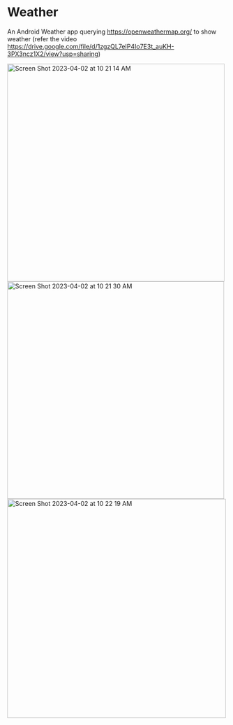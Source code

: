 # Weather
An Android Weather app querying https://openweathermap.org/ to show weather (refer the video https://drive.google.com/file/d/1zgzQL7eIP4Io7E3t_auKH-3PX3ncz1X2/view?usp=sharing)

<img width="498" alt="Screen Shot 2023-04-02 at 10 21 14 AM" src="https://user-images.githubusercontent.com/105191919/229373171-05031b05-6d2d-41f0-b246-95d7b9fea363.png">
<img width="497" alt="Screen Shot 2023-04-02 at 10 21 30 AM" src="https://user-images.githubusercontent.com/105191919/229373174-5d569834-edf5-4ea9-8534-30d654c9ae26.png">
<img width="501" alt="Screen Shot 2023-04-02 at 10 22 19 AM" src="https://user-images.githubusercontent.com/105191919/229373179-337083d9-898a-4493-a56c-3a904c5a619c.png">

